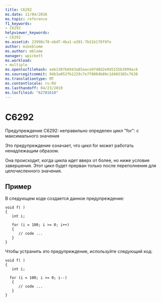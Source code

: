 ```yaml
---
title: C6292
ms.date: 11/04/2016
ms.topic: reference
f1_keywords:
- C6292
helpviewer_keywords:
- C6292
ms.assetid: 23998c78-ebd7-4ba1-a391-7b31b170f8fe
author: mikeblome
ms.author: mblome
manager: wpickett
ms.workload:
- multiple
ms.openlocfilehash: eeb1307b6943a85aace97d8d2e9d5155b3999ac6
ms.sourcegitcommit: 94b3a052fb1229c7e7f8804b09c1d403385c7630
ms.translationtype: MT
ms.contentlocale: ru-RU
ms.lasthandoff: 04/23/2019
ms.locfileid: "62781610"
---
```

# <a name="c6292"></a>C6292
Предупреждение C6292: неправильно определен цикл "for": с максимального значения

 Это предупреждение означает, что цикл for может работать ненадлежащим образом.

 Она происходит, когда цикла идет вверх от более, но ниже условие завершения. Этот цикл будет прерван только после переполнения для целочисленного значения.

## <a name="example"></a>Пример
 В следующем коде создается данное предупреждение:

```
void f( )
{
   int i;

   for (i = 100; i >= 0; i++)
   {
      // code ...
   }
}
```

 Чтобы устранить это предупреждение, используйте следующий код:

```
void f( )
{
   int i;

  for (i = 100; i >= 0; i--)
   {
      // code ...
   }
}
```